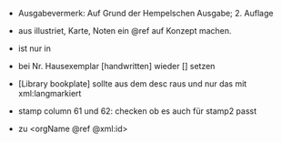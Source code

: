 * Ausgabevermerk: Auf Grund der Hempelschen Ausgabe; 2. Auflage

* aus illustriet, Karte, Noten ein @ref auf Konzept machen.

* <ref target="szdg:Binding"/> ist nur in  <binding> <ab xml="de">

* bei Nr. Hausexemplar  [handwritten] wieder [] setzen

* [Library bookplate] sollte aus dem desc raus und nur das mit xml:langmarkiert

* stamp column 61 und 62: checken ob es auch für stamp2 passt

* <ref target="szdg:LaterOwner"/> zu <orgName @ref @xml:id>

